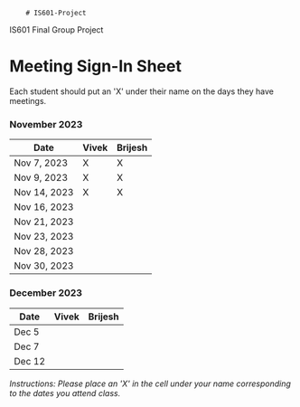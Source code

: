         # IS601-Project
IS601 Final Group Project

# Meeting Sign-In Sheet

Each student should put an 'X' under their name on the days they have meetings.

### November 2023

| Date        | Vivek | Brijesh |
|-------------|------|-------|
| Nov 7, 2023|  X   | X     |
| Nov 9, 2023|   X   |  X    |
| Nov 14, 2023|  X   |  X    |
| Nov 16, 2023 |       |           |  
| Nov 21, 2023 |       |           | 
| Nov 23, 2023 |       |           | 
| Nov 28, 2023 |       |           | 
| Nov 30, 2023 |       |           | 


### December 2023

| Date        | Vivek | Brijesh|
|-------------|-----------|-----------|
| Dec 5 |           |           |
| Dec 7 |           |           |
| Dec 12 |           |           |


*Instructions: Please place an 'X' in the cell under your name corresponding to the dates you attend class.*